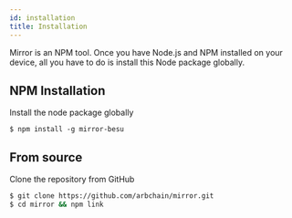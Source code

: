 ```yaml
---
id: installation
title: Installation
---
```


Mirror is an NPM tool. Once you have Node.js and NPM installed on your device, all you have to do is install this Node package globally.

## NPM Installation

Install the node package globally

```shell
$ npm install -g mirror-besu
```

## From source
Clone the repository from GitHub
```bash
$ git clone https://github.com/arbchain/mirror.git
$ cd mirror && npm link
```
